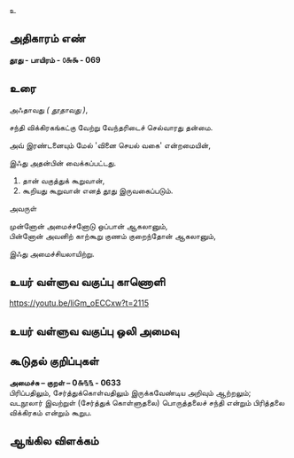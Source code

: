 உ


## அதிகாரம் எண்

**தூது - பாயிரம் - ௦௬௯ - 069**  

## உரை

அஃதாவது _( தூதாவது )_,  

சந்தி விக்கிரகங்கட்கு வேற்று வேந்தரிடைச் செல்வாரது தன்மை.  

அவ் இரண்டனையும் மேல் 'வினை செயல் வகை' என்றமையின்,  

இஃது அதன்பின் வைக்கப்பட்டது.  

1. தான் வகுத்துக் கூறுவான்,  
2. கூறியது கூறுவான் எனத் தூது இருவகைப்படும்.  

அவருள்

  முன்னோன் அமைச்சனோடு ஒப்பான் ஆகலானும்,  
  பின்னோன் அவனிற் காற்கூறு குணம் குறைந்தோன் ஆகலானும்,

இஃது அமைச்சியலாயிற்று.

## உயர் வள்ளுவ வகுப்பு காணொளி

https://youtu.be/liGm_oECCxw?t=2115 

## உயர் வள்ளுவ வகுப்பு ஒலி அமைவு 


## கூடுதல் குறிப்புகள்

**அமைச்சு – குறள் – 0௬௩௩ - 0633**  
பிரிப்பதிலும், சேர்த்துக்கொள்வதிலும் இருக்கவேண்டிய அறிவும் ஆற்றலும்;  
வடநூலார் இவற்றுள் (சேர்த்துக் கொள்ளுதலை) பொருத்தலைச் சந்தி என்றும் பிரித்தலை விக்கிரகம் என்றும் கூறுப.

## ஆங்கில விளக்கம்

